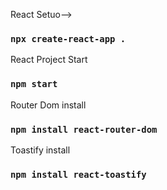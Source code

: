 React Setuo-->
### `npx create-react-app .`
React Project Start
### `npm start`
Router Dom install
### `npm install react-router-dom`
Toastify install
### `npm install react-toastify`
